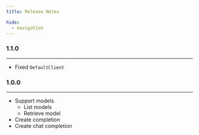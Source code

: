 ```yaml
---
title: Release Notes

hide:
  - navigation
---
```


### 1.1.0

---

- Fixed `DefaultClient`

### 1.0.0

---

- Support models
    - List models
    - Retrieve model
- Create completion
- Create chat completion
